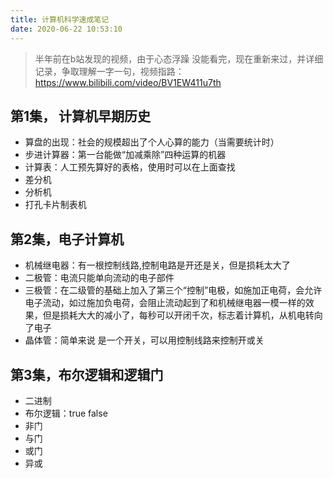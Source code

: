 ```yaml
---
title: 计算机科学速成笔记
date: 2020-06-22 10:53:10
---
```


> 半年前在b站发现的视频，由于心态浮躁 没能看完，现在重新来过，并详细记录，争取理解一字一句，视频指路：https://www.bilibili.com/video/BV1EW411u7th

## 第1集， 计算机早期历史
- 算盘的出现：社会的规模超出了个人心算的能力（当需要统计时）
- 步进计算器：第一台能做“加减乘除”四种运算的机器
- 计算表：人工预先算好的表格，使用时可以在上面查找
- 差分机
- 分析机
- 打孔卡片制表机

## 第2集，电子计算机

- 机械继电器：有一根控制线路,控制电路是开还是关，但是损耗太大了
- 二极管：电流只能单向流动的电子部件
- 三极管：在二级管的基础上加入了第三个“控制”电极，如施加正电荷，会允许电子流动，如过施加负电荷，会阻止流动起到了和机械继电器一模一样的效果，但是损耗大大的减小了，每秒可以开闭千次，标志着计算机，从机电转向了电子
- 晶体管：简单来说 是一个开关，可以用控制线路来控制开或关

## 第3集，布尔逻辑和逻辑门
- 二进制
- 布尔逻辑：true false
- 非门
- 与门
- 或门
- 异或